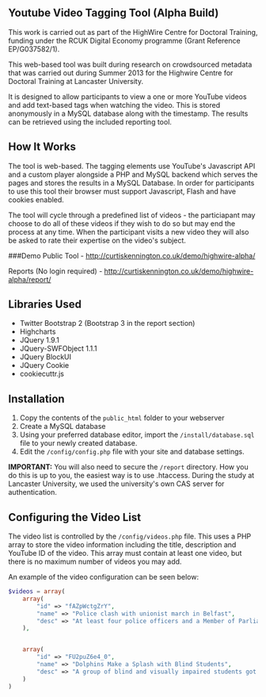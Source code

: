 Youtube Video Tagging Tool (Alpha Build)
-------------
This work is carried out as part of the HighWire Centre for Doctoral Training, funding under the RCUK Digital Economy programme (Grant Reference EP/G037582/1).

This web-based tool was built during research on crowdsourced metadata that was carried out during Summer 2013 for the Highwire Centre for Doctoral Training at Lancaster University.

It is designed to allow participants to view a one or more YouTube videos and add text-based tags when watching the video. This is stored anonymously in a MySQL database along with the timestamp. The results can be retrieved using the included reporting tool.

How It Works
-------------
The tool is web-based. The tagging elements use YouTube's Javascript API and a custom player alongside a PHP and MySQL backend which serves the pages and stores the results in a MySQL Database. In order for participants to use this tool their browser must support Javascript, Flash and have cookies enabled.

The tool will cycle through a predefined list of videos - the particiapant may choose to do all of these videos if they wish to do so but may end the process at any time. When the participant visits a new video they will also be asked to rate their expertise on the video's subject.

###Demo
Public Tool - http://curtiskennington.co.uk/demo/highwire-alpha/ 

Reports (No login required) - http://curtiskennington.co.uk/demo/highwire-alpha/report/

Libraries Used
-------------
* Twitter Bootstrap 2 (Bootstrap 3 in the report section)
* Highcharts
* JQuery 1.9.1
* JQuery-SWFObject 1.1.1
* JQuery BlockUI
* JQuery Cookie
* cookiecuttr.js

Installation
-------------
1. Copy the contents of the `public_html` folder to your webserver
2. Create a MySQL database
3. Using your preferred database editor, import the `/install/database.sql` file to your newly created database.
4. Edit the `/config/config.php` file with your site and database settings.

**IMPORTANT:** You will also need to secure the `/report` directory. How you do this is up to you, the easiest way is to use .htaccess. During the study at Lancaster University, we used the university's own CAS server for authentication.

Configuring the Video List
-------------
The video list is controlled by the `/config/videos.php` file. This uses a PHP array to store the video information including the title, description and YouTube ID of the video. This array must contain at least one video, but there is no maximum number of videos you may add.

An example of the video configuration can be seen below:

```PHP
$videos = array(
	array(
		"id" => "fAZpWctgZrY",
		"name" => "Police clash with unionist march in Belfast",
		"desc" => "At least four police officers and a Member of Parliament were injured Friday in clashes in the Northern Ireland capital of Belfast, when an annual unionist march devolved into violence. MP Nigel Dodds was taken to a hospital after being hit on the head by a projectile, while three of the four injured police were knocked out."
	),


	array(
		"id" => "FU2puZ6e4_0",
		"name" => "Dolphins Make a Splash with Blind Students",
		"desc" => "A group of blind and visually impaired students got the chance to interact with dolphins at Miami's Seaquarium. The program supports learning about nature and confidence building. (July 12)."
	)
)
```